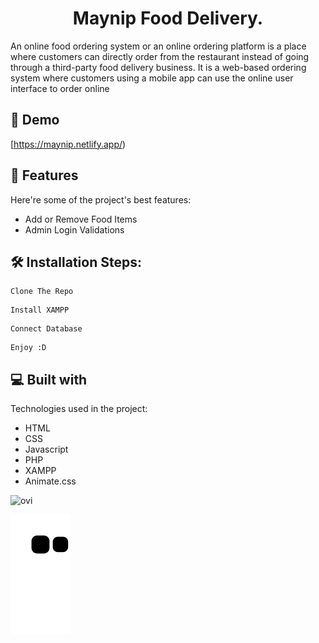 <h1 align="center" id="title">Maynip Food Delivery.</h1>

<p id="description">An online food ordering system or an online ordering platform is a place where customers can directly order from the restaurant instead of going through a third-party food delivery business. It is a web-based ordering system where customers using a mobile app can use the online user interface to order online</p>

<h2>🚀 Demo</h2>

[https://maynip.netlify.app/)

  
  
<h2>🧐 Features</h2>

Here're some of the project's best features:

*   Add or Remove Food Items
*   Admin Login Validations

<h2>🛠️ Installation Steps:</h2>

```
Clone The Repo
```

```
Install XAMPP
```

```
Connect Database
```

```
Enjoy :D
```

  
  
<h2>💻 Built with</h2>

Technologies used in the project:

*   HTML
*   CSS
*   Javascript
*   PHP
*   XAMPP
*   Animate.css

<img src="https://github-readme-stats.vercel.app/api/top-langs?username=madushadhanushka&show_icons=true&locale=en&layout=compact&theme=chartreuse-dark" alt="ovi" />

![Snake animation](https://github.com/madushadhanushka/github-readme/blob/output/github-contribution-snake.svg)
